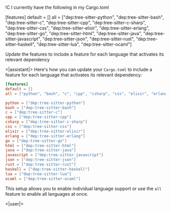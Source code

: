 !C I currently have the following in my Cargo.toml

[features]
default = []
all = ["dep:tree-sitter-python", "dep:tree-sitter-bash", "dep:tree-sitter-c", "dep:tree-sitter-cpp", "dep:tree-sitter-c-sharp", "dep:tree-sitter-css", "dep:tree-sitter-elixir", "dep:tree-sitter-erlang", "dep:tree-sitter-go", "dep:tree-sitter-html", "dep:tree-sitter-java", "dep:tree-sitter-javascript", "dep:tree-sitter-json", "dep:tree-sitter-rust", "dep:tree-sitter-haskell", "dep:tree-sitter-lua", "dep:tree-sitter-ocaml"]

Update the features to include a feature for each language that activates its relevant dependency


<|assistant|>
Here's how you can update your `Cargo.toml` to include a feature for each language that activates its relevant dependency:

```toml
[features]
default = []
all = ["python", "bash", "c", "cpp", "csharp", "css", "elixir", "erlang", "go", "html", "java", "javascript", "json", "rust", "haskell", "lua", "ocaml"]

python = ["dep:tree-sitter-python"]
bash = ["dep:tree-sitter-bash"]
c = ["dep:tree-sitter-c"]
cpp = ["dep:tree-sitter-cpp"]
csharp = ["dep:tree-sitter-c-sharp"]
css = ["dep:tree-sitter-css"]
elixir = ["dep:tree-sitter-elixir"]
erlang = ["dep:tree-sitter-erlang"]
go = ["dep:tree-sitter-go"]
html = ["dep:tree-sitter-html"]
java = ["dep:tree-sitter-java"]
javascript = ["dep:tree-sitter-javascript"]
json = ["dep:tree-sitter-json"]
rust = ["dep:tree-sitter-rust"]
haskell = ["dep:tree-sitter-haskell"]
lua = ["dep:tree-sitter-lua"]
ocaml = ["dep:tree-sitter-ocaml"]
```

This setup allows you to enable individual language support or use the `all` feature to enable all languages at once.

<|user|>

